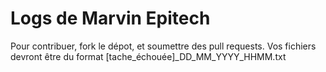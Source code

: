 <h1>Logs de Marvin Epitech</h1>
<p>Pour contribuer, fork le dépot, et soumettre des pull requests. Vos fichiers devront être du format [tache_échouée]_DD_MM_YYYY_HHMM.txt</p>
